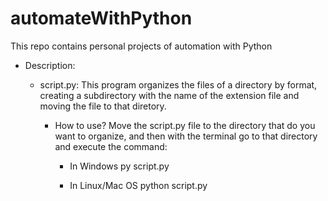 # automateWithPython
This repo contains personal projects of automation with Python

* Description:
  
  - script.py: This program organizes the files of a directory by format, creating a subdirectory with the name of the extension file and moving the file to that diretory.

    * How to use?
    Move the script.py file to the directory that do you want to organize, and then with the terminal go to that directory and execute the command:

      - In Windows
        py script.py

      - In Linux/Mac OS
        python script.py
